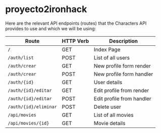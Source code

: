 # proyecto2ironhack

Here are the relevant API endpoints (routes) that the Characters API provides to use and which we will be using:

| Route                   | HTTP Verb | Description                     |
| ----------------------- | --------- | ------------------------------- |
| `/`                     | GET       | Index Page                      |
| `/auth/list`            | POST      | List of all users               |
| `/auth/crear`           | GET       | New profile form render         |
| `/auth/crear`           | POST      | New profile form handler        |
| `/auth/{id}`            | GET       | User details                    |
| `/auth/{id}/editar`     | GET       | Edit profile from render        |
| `/auth/{id}/editar`     | POST      | Edit profile from handler       |
| `/auth/{id}/eliminar`   | POST      | Delete user                     |
| `/api/movies`           | GET       | List of all movies              |
| `/api/movies/{id}`      | GET       | Movie details                   |



